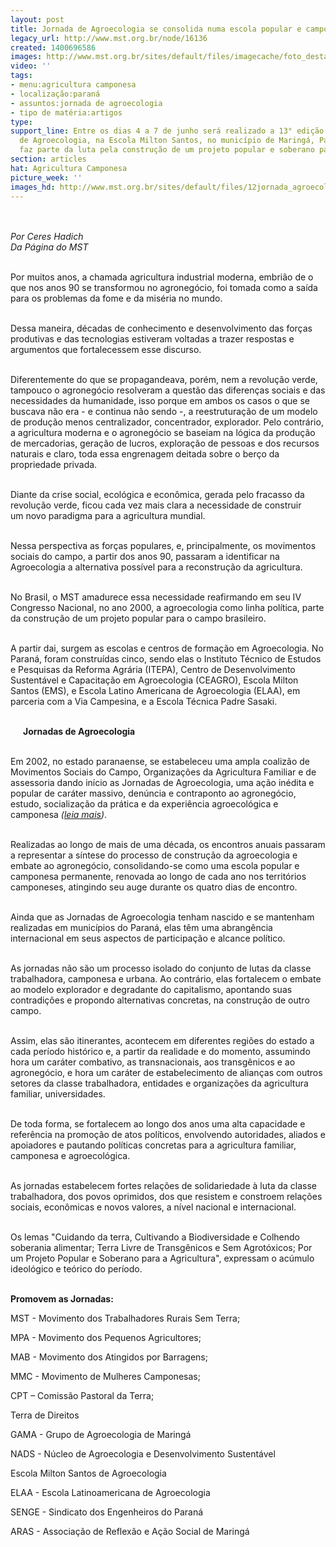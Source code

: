 ```yaml
---
layout: post
title: Jornada de Agroecologia se consolida numa escola popular e camponesa
legacy_url: http://www.mst.org.br/node/16136
created: 1400696586
images: http://www.mst.org.br/sites/default/files/imagecache/foto_destaque/12jornada_agroecologia.jpg
video: ''
tags:
- menu:agricultura camponesa
- localização:paraná
- assuntos:jornada de agroecologia
- tipo de matéria:artigos
type: 
support_line: Entre os dias 4 a 7 de junho será realizado a 13° edição da Jornada
  de Agroecologia, na Escola Milton Santos, no município de Maringá, Paraná. A atividade
  faz parte da luta pela construção de um projeto popular e soberano para a agricultura.
section: articles
hat: Agricultura Camponesa
picture_week: ''
images_hd: http://www.mst.org.br/sites/default/files/12jornada_agroecologia.jpg
---
```

<p><img style="margin: 10px;" src="http://www.mst.org.br/sites/default/files/12jornada_agroecologia.jpg" alt=""></p><p><em>Por Ceres Hadich<br>Da Página do MST</em></p><p><br>Por muitos anos, a chamada agricultura industrial moderna, embrião de o que nos anos 90 se transformou no agronegócio, foi tomada como a saída para os problemas da fome e da miséria no mundo.</p><p><br>Dessa maneira, décadas de conhecimento e desenvolvimento das forças produtivas e das tecnologias estiveram voltadas a trazer respostas e argumentos que fortalecessem esse discurso.</p><p><br>Diferentemente do que se propagandeava, porém, nem a revolução verde, tampouco o agronegócio resolveram a questão das diferenças sociais e das necessidades da humanidade, isso porque em ambos os casos o que se buscava não era - e continua não sendo -, a reestruturação de um modelo de produção menos centralizador, concentrador, explorador. Pelo contrário, a agricultura moderna e o agronegócio se baseiam na lógica da produção de mercadorias, geração de lucros, exploração de pessoas e dos recursos naturais e claro, toda essa engrenagem deitada sobre o berço da propriedade privada.</p><p><br><img style="margin: 10px; float: right;" src="http://www.mst.org.br/sites/default/files/gravida_jornada.jpg" alt="">Diante da crise social, ecológica e econômica, gerada pelo fracasso da revolução verde, ficou cada vez mais clara a necessidade de construir um novo paradigma para a agricultura mundial.</p><p><br>Nessa perspectiva as forças populares, e, principalmente, os movimentos sociais do campo, a partir dos anos 90, passaram a identificar na Agroecologia a alternativa possível para a reconstrução da agricultura.</p><p><br>No Brasil, o MST amadurece essa necessidade reafirmando em seu IV Congresso Nacional, no ano 2000, a agroecologia como linha política, parte da construção de um projeto popular para o campo brasileiro.</p><p><br>A partir dai, surgem as escolas e centros de formação em Agroecologia. No Paraná, foram construídas cinco, sendo elas o Instituto Técnico de Estudos e Pesquisas da Reforma Agrária (ITEPA), Centro de Desenvolvimento Sustentável e Capacitação em Agroecologia (CEAGRO), Escola Milton Santos (EMS), e Escola Latino Americana de Agroecologia (ELAA), em parceria com a Via Campesina, e a Escola Técnica Padre Sasaki.</p><p><img style="margin: 10px; float: left;" src="http://www.mst.org.br/sites/default/files/12jornada_agroecologia_II.jpg" alt=""><br><strong>Jornadas de Agroecologia&nbsp;</strong></p><p><br>Em 2002, no estado paranaense, se estabeleceu uma ampla coalizão de Movimentos Sociais do Campo, Organizações da Agricultura Familiar e de assessoria dando início as Jornadas de Agroecologia, uma ação inédita e popular de caráter massivo, denúncia e contraponto ao agronegócio, estudo, socialização da prática e da experiência agroecológica e camponesa <em>(</em><a href="http://www.jornadaagroecologia.com.br/"><em>leia mais</em></a><em>)</em>.</p><p><br>Realizadas ao longo de mais de uma década, os encontros anuais passaram a representar a síntese do processo de construção da agroecologia e embate ao agronegócio, consolidando-se como uma escola popular e camponesa permanente, renovada ao longo de cada ano nos territórios camponeses, atingindo seu auge durante os quatro dias de encontro.</p><p><br>Ainda que as Jornadas de Agroecologia tenham nascido e se mantenham realizadas em municípios do Paraná, elas têm uma abrangência internacional em seus aspectos de participação e alcance político.</p><p><br>As jornadas não são um processo isolado do conjunto de lutas da classe trabalhadora, camponesa e urbana. Ao contrário, elas fortalecem o embate ao modelo explorador e degradante do capitalismo, apontando suas contradições e propondo alternativas concretas, na construção de outro campo.</p><p><br>Assim, elas são itinerantes, acontecem em diferentes regiões do estado a cada período histórico e, a partir da realidade e do momento, assumindo hora um caráter combativo, as transnacionais, aos transgênicos e ao agronegócio, e hora um caráter de estabelecimento de alianças com outros setores da classe trabalhadora, entidades e organizações da agricultura familiar, universidades.</p><p><br>De toda forma, se fortalecem ao longo dos anos uma alta capacidade e referência na promoção de atos políticos, envolvendo autoridades, aliados e apoiadores e pautando políticas concretas para a agricultura familiar, camponesa e agroecológica.</p><p><br>As jornadas estabelecem fortes relações de solidariedade à luta da classe trabalhadora, dos povos oprimidos, dos que resistem e constroem relações sociais, econômicas e novos valores, a nível nacional e internacional.</p><p><br>Os lemas "Cuidando da terra, Cultivando a Biodiversidade e Colhendo soberania alimentar; Terra Livre de Transgênicos e Sem Agrotóxicos; Por um Projeto Popular e Soberano para a Agricultura", expressam o acúmulo ideológico e teórico do período.</p><p><br><strong>Promovem as Jornadas:</strong></p><p>MST - Movimento dos Trabalhadores Rurais Sem Terra;</p><p>MPA - Movimento dos Pequenos Agricultores;</p><p>MAB - Movimento dos Atingidos por Barragens;</p><p>MMC - Movimento de Mulheres Camponesas;</p><p>CPT – Comissão Pastoral da Terra;</p><p>Terra de Direitos</p><p>GAMA - Grupo de Agroecologia de Maringá</p><p>NADS - Núcleo de Agroecologia e Desenvolvimento Sustentável</p><p>Escola Milton Santos de Agroecologia</p><p>ELAA - Escola Latinoamericana de Agroecologia</p><p>SENGE - Sindicato dos Engenheiros do Paraná</p><p>ARAS - Associação de Reflexão e Ação Social de Maringá</p><div>&nbsp;</div><div>&nbsp;</div>
